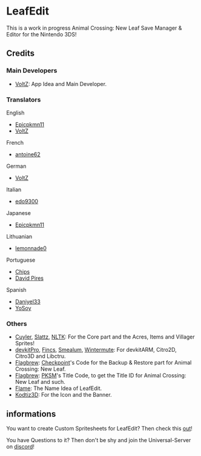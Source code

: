 # LeafEdit

This is a work in progress Animal Crossing: New Leaf Save Manager & Editor for the Nintendo 3DS!


## Credits
### Main Developers
- [VoltZ](https://github.com/SuperSaiyajinVoltZ): App Idea and Main Developer.
### Translators

English
- [Epicpkmn11](https://github.com/Epicpkmn11)
- [VoltZ](https://github.com/SuperSaiyajinVoltZ)

French
- [antoine62](https://github.com/antoine62)

German
- [VoltZ](https://github.com/SuperSaiyajinVoltZ)

Italian
- [edo9300](https://github.com/edo9300)

Japanese
- [Epicpkmn11](https://github.com/Epicpkmn11)

Lithuanian
- [lemonnade0](https://steamcommunity.com/profiles/76561198276444028)

Portuguese
- [Chips](https://github.com/Ch1p5)
- [David Pires](https://github.com/DavidPires)

Spanish
- [Daniyel33](https://github.com/Daniyel33)
- [YoSoy](https://twitter.com/riku200)

### Others

- [Cuyler](https://github.com/Cuyler36), [Slattz](https://github.com/Slattz), [NLTK](https://github.com/Slattz/NLTK): For the Core part and the Acres, Items and Villager Sprites!
- [devkitPro](https://github.com/devkitPro), [Fincs](https://github.com/fincs), [Smealum](https://github.com/smealum), [Wintermute](https://github.com/WinterMute): For devkitARM, Citro2D, Citro3D and Libctru.
- [Flagbrew](https://github.com/FlagBrew): [Checkpoint](https://github.com/FlagBrew/Checkpoint)'s Code for the Backup & Restore part for Animal Crossing: New Leaf.
- [Flagbrew](https://github.com/FlagBrew): [PKSM](https://github.com/FlagBrew/PKSM)'s Title Code, to get the Title ID for Animal Crossing: New Leaf and such.
- [Flame](https://github.com/FlameKat53): The Name Idea of LeafEdit.
- [Kodtiz3D](https://github.com/Kodtiz3D): For the Icon and the Banner.

## informations

You want to create Custom Spritesheets for LeafEdit? Then check this [out](https://github.com/Universal-Team/leafedit-spritesheet-creation)!

You have Questions to it? Then don't be shy and join the Universal-Server on [discord](https://discord.gg/KDJCfGF)!
